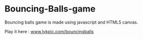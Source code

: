 Bouncing-Balls-game
===================

Bouncing balls game is made using javascript and HTML5 canvas.

Play it here : www.lykpic.com/bouncingballs
